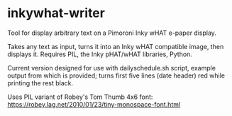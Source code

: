 # inkywhat-writer
Tool for display arbitrary text on a Pimoroni Inky wHAT e-paper display.

Takes any text as input, turns it into an Inky wHAT compatible image,
then displays it. Requires PIL, the Inky pHAT/wHAT libraries, Python.

Current version designed for use with dailyschedule.sh script, example
output from which is provided; turns first five lines (date header)
red while printing the rest black.

Uses PIL variant of Robey's Tom Thumb 4x6 font:
https://robey.lag.net/2010/01/23/tiny-monospace-font.html
